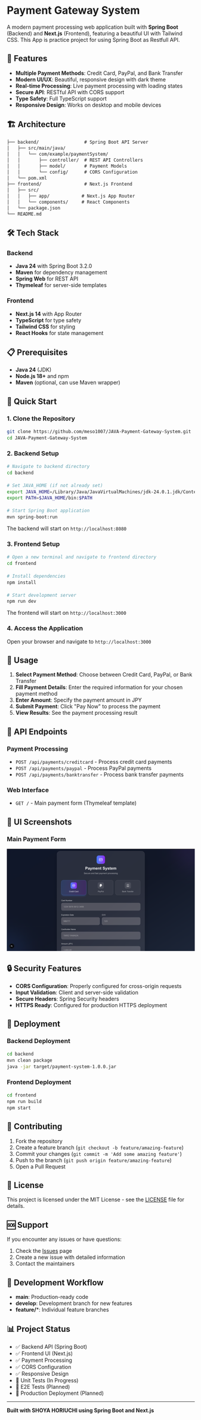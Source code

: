 # Payment Gateway System

A modern payment processing web application built with **Spring Boot** (Backend) and **Next.js** (Frontend), featuring a beautiful UI with Tailwind CSS.
This App is practice project for using Spring Boot as Restfull API.

## 🚀 Features

- **Multiple Payment Methods**: Credit Card, PayPal, and Bank Transfer
- **Modern UI/UX**: Beautiful, responsive design with dark theme
- **Real-time Processing**: Live payment processing with loading states
- **Secure API**: RESTful API with CORS support
- **Type Safety**: Full TypeScript support
- **Responsive Design**: Works on desktop and mobile devices

## 🏗️ Architecture

```
├── backend/                 # Spring Boot API Server
│   ├── src/main/java/
│   │   └── com/example/paymentSystem/
│   │       ├── controller/  # REST API Controllers
│   │       ├── model/       # Payment Models
│   │       └── config/      # CORS Configuration
│   └── pom.xml
├── frontend/                # Next.js Frontend
│   ├── src/
│   │   ├── app/            # Next.js App Router
│   │   └── components/     # React Components
│   └── package.json
└── README.md
```

## 🛠️ Tech Stack

### Backend
- **Java 24** with Spring Boot 3.2.0
- **Maven** for dependency management
- **Spring Web** for REST API
- **Thymeleaf** for server-side templates

### Frontend
- **Next.js 14** with App Router
- **TypeScript** for type safety
- **Tailwind CSS** for styling
- **React Hooks** for state management

## 📋 Prerequisites

- **Java 24** (JDK)
- **Node.js 18+** and npm
- **Maven** (optional, can use Maven wrapper)

## 🚀 Quick Start

### 1. Clone the Repository

```bash
git clone https://github.com/meso1007/JAVA-Payment-Gateway-System.git
cd JAVA-Payment-Gateway-System
```

### 2. Backend Setup

```bash
# Navigate to backend directory
cd backend

# Set JAVA_HOME (if not already set)
export JAVA_HOME=/Library/Java/JavaVirtualMachines/jdk-24.0.1.jdk/Contents/Home
export PATH=$JAVA_HOME/bin:$PATH

# Start Spring Boot application
mvn spring-boot:run
```

The backend will start on `http://localhost:8080`

### 3. Frontend Setup

```bash
# Open a new terminal and navigate to frontend directory
cd frontend

# Install dependencies
npm install

# Start development server
npm run dev
```

The frontend will start on `http://localhost:3000`

### 4. Access the Application

Open your browser and navigate to `http://localhost:3000`

## 🎯 Usage

1. **Select Payment Method**: Choose between Credit Card, PayPal, or Bank Transfer
2. **Fill Payment Details**: Enter the required information for your chosen payment method
3. **Enter Amount**: Specify the payment amount in JPY
4. **Submit Payment**: Click "Pay Now" to process the payment
5. **View Results**: See the payment processing result

## 🔧 API Endpoints

### Payment Processing
- `POST /api/payments/creditcard` - Process credit card payments
- `POST /api/payments/paypal` - Process PayPal payments  
- `POST /api/payments/banktransfer` - Process bank transfer payments

### Web Interface
- `GET /` - Main payment form (Thymeleaf template)

## 🎨 UI Screenshots

### Main Payment Form
![Payment Form](./screenshots/top-page.png)

## 🔒 Security Features

- **CORS Configuration**: Properly configured for cross-origin requests
- **Input Validation**: Client and server-side validation
- **Secure Headers**: Spring Security headers
- **HTTPS Ready**: Configured for production HTTPS deployment

## 🚀 Deployment

### Backend Deployment
```bash
cd backend
mvn clean package
java -jar target/payment-system-1.0.0.jar
```

### Frontend Deployment
```bash
cd frontend
npm run build
npm start
```

## 🤝 Contributing

1. Fork the repository
2. Create a feature branch (`git checkout -b feature/amazing-feature`)
3. Commit your changes (`git commit -m 'Add some amazing feature'`)
4. Push to the branch (`git push origin feature/amazing-feature`)
5. Open a Pull Request

## 📝 License

This project is licensed under the MIT License - see the [LICENSE](LICENSE) file for details.

## 🆘 Support

If you encounter any issues or have questions:

1. Check the [Issues](https://github.com/meso1007/JAVA-Payment-Gateway-System/issues) page
2. Create a new issue with detailed information
3. Contact the maintainers

## 🔄 Development Workflow

- **main**: Production-ready code
- **develop**: Development branch for new features
- **feature/***: Individual feature branches

## 📊 Project Status

- ✅ Backend API (Spring Boot)
- ✅ Frontend UI (Next.js)
- ✅ Payment Processing
- ✅ CORS Configuration
- ✅ Responsive Design
- 🔄 Unit Tests (In Progress)
- 🔄 E2E Tests (Planned)
- 🔄 Production Deployment (Planned)

---

**Built with SHOYA HORIUCHI using Spring Boot and Next.js**
